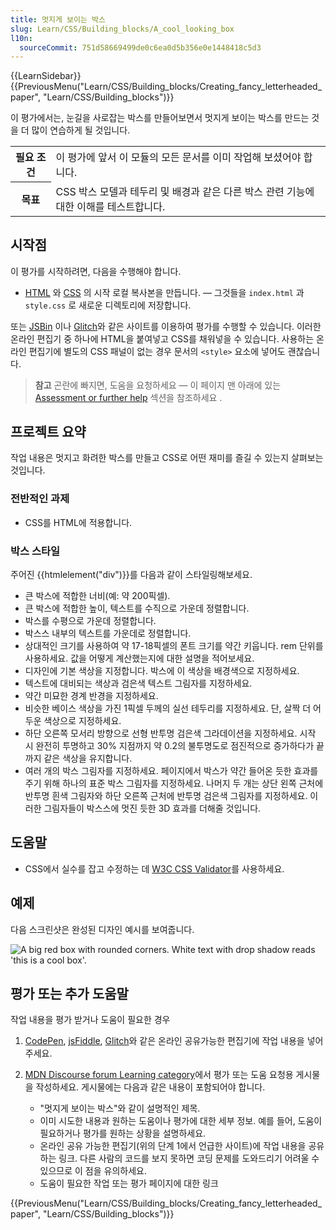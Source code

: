```yaml
---
title: 멋지게 보이는 박스
slug: Learn/CSS/Building_blocks/A_cool_looking_box
l10n:
  sourceCommit: 751d58669499de0c6ea0d5b356e0e1448418c5d3
---
```


{{LearnSidebar}}
{{PreviousMenu("Learn/CSS/Building_blocks/Creating_fancy_letterheaded_paper", "Learn/CSS/Building_blocks")}}

이 평가에서는, 눈길을 사로잡는 박스를 만들어보면서 멋지게 보이는 박스를 만드는 것을 더 많이 연습하게 될 것입니다.

<table>
  <tbody>
    <tr>
      <th scope="row">필요 조건</th>
      <td>
        이 평가에 앞서 이 모듈의 모든 문서를 이미 작업해 보셨어야 합니다.
      </td>
    </tr>
    <tr>
      <th scope="row">목표</th>
      <td>
       CSS 박스 모델과 테두리 및 배경과 같은 다른 박스 관련 기능에 대한 이해를 테스트합니다.
      </td>
    </tr>
  </tbody>
</table>

## 시작점

이 평가를 시작하려면, 다음을 수행해야 합니다.

- [HTML](https://github.com/mdn/learning-area/blob/main/css/styling-boxes/cool-information-box-start/index.html) 와 [CSS](https://github.com/mdn/learning-area/blob/main/css/styling-boxes/cool-information-box-start/style.css) 의 시작 로컬 복사본을 만듭니다. — 그것들을 `index.html` 과 `style.css` 로 새로운 디렉토리에 저장합니다.

또는 [JSBin](https://jsbin.com/) 이나 [Glitch](https://glitch.com/)와 같은 사이트를 이용하여 평가를 수행할 수 있습니다. 이러한 온라인 편집기 중 하나에 HTML을 붙여넣고 CSS를 채워넣을 수 있습니다. 사용하는 온라인 편집기에 별도의 CSS 패널이 없는 경우 문서의 `<style>` 요소에 넣어도 괜찮습니다.

> **참고** 곤란에 빠지면, 도움을 요청하세요 — 이 페이지 맨 아래에 있는 [Assessment or further help](#assessment_or_further_help) 섹션을 참조하세요 .

## 프로젝트 요약

작업 내용은 멋지고 화려한 박스를 만들고 CSS로 어떤 재미를 즐길 수 있는지 살펴보는 것입니다.

### 전반적인 과제

- CSS를 HTML에 적용합니다.

### 박스 스타일

주어진 {{htmlelement("div")}}를 다음과 같이 스타일링해보세요.

- 큰 박스에 적합한 너비(예: 약 200픽셀).
- 큰 박스에 적합한 높이, 텍스트를 수직으로 가운데 정렬합니다.
- 박스를 수평으로 가운데 정렬합니다.
- 박스스 내부의 텍스트를 가운데로 정렬합니다.
- 상대적인 크기를 사용하여 약 17-18픽셀의 폰트 크기를 약간 키웁니다. rem 단위를 사용하세요. 값을 어떻게 계산했는지에 대한 설명을 적어보세요.
- 디자인에 기본 색상을 지정합니다. 박스에 이 색상을 배경색으로 지정하세요.
- 텍스트에 대비되는 색상과 검은색 텍스트 그림자를 지정하세요.
- 약간 미묘한 경계 반경을 지정하세요.
- 비슷한 베이스 색상을 가진 1픽셀 두께의 실선 테두리를 지정하세요. 단, 살짝 더 어두운 색상으로 지정하세요.
- 하단 오른쪽 모서리 방향으로 선형 반투명 검은색 그라데이션을 지정하세요. 시작 시 완전히 투명하고 30% 지점까지 약 0.2의 불투명도로 점진적으로 증가하다가 끝까지 같은 색상을 유지합니다.
- 여러 개의 박스 그림자를 지정하세요. 페이지에서 박스가 약간 들어온 듯한 효과를 주기 위해 하나의 표준 박스 그림자를 지정하세요. 나머지 두 개는 상단 왼쪽 근처에 반투명 흰색 그림자와 하단 오른쪽 근처에 반투명 검은색 그림자를 지정하세요. 이러한 그림자들이 박스스에 멋진 듯한 3D 효과를 더해줄 것입니다.

## 도움말

- CSS에서 실수를 잡고 수정하는 데 [W3C CSS Validator](https://jigsaw.w3.org/css-validator/)를 사용하세요.

## 예제

다음 스크린샷은 완성된 디자인 예시를 보여줍니다.

![A big red box with rounded corners. White text with drop shadow reads 'this is a cool box'.](fancy-box2.png)

## 평가 또는 추가 도움말

작업 내용을 평가 받거나 도움이 필요한 경우

1. [CodePen](https://codepen.io/), [jsFiddle](https://jsfiddle.net/), [Glitch](https://glitch.com/)와 같은 온라인 공유가능한 편집기에 작업 내용을 넣어주세요.
2. [MDN Discourse forum Learning category](https://discourse.mozilla.org/c/mdn/learn/250)에서 평가 또는 도움 요청용 게시물을 작성하세요. 게시물에는 다음과 같은 내용이 포함되어야 합니다.

   - "멋지게 보이는 박스"와 같이 설명적인 제목.
   - 이미 시도한 내용과 원하는 도움이나 평가에 대한 세부 정보. 예를 들어, 도움이 필요하거나 평가를 원하는 상황을 설명하세요.
   - 온라인 공유 가능한 편집기(위의 단계 1에서 언급한 사이트)에 작업 내용을 공유하는 링크. 다른 사람의 코드를 보지 못하면 코딩 문제를 도와드리기 어려울 수 있으므로 이 점을 유의하세요.
   - 도움이 필요한 작업 또는 평가 페이지에 대한 링크

{{PreviousMenu("Learn/CSS/Building_blocks/Creating_fancy_letterheaded_paper", "Learn/CSS/Building_blocks")}}

